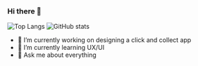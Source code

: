 ### Hi there 👋

![Top Langs](https://github-readme-stats.vercel.app/api/top-langs/?username=willrte&theme=radical)
![GitHub stats](https://github-readme-stats.vercel.app/api?username=willrte&text_color=FFFFFF&title_color=78f8ff&show_icons=true&bg_color=DEG,1e1d57,8d0194&border_radius=10px)

- 🔭 I’m currently working on designing a click and collect app
- 🌱 I’m currently learning UX/UI
- 💬 Ask me about everything

